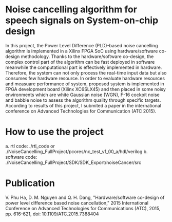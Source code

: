 # Noise cancelling algorithm for speech signals on System-on-chip design

In this project, the Power Level Difference (PLD)-based noise cancelling algorithm is implemented in a Xilinx FPGA SoC
using hardware/software co-design methodology. Thanks to the hardware/software co-design, the complex control part of
the algorithm can be fast deployed in software meanwhile the computational part is effectively implemented in hardware.
Therefore, the system can not only process the real-time input data but also consumes few hardware resource.
In order to evaluate hardware resources and measuare performance of system, proposed system is implemented in FPGA
development board (Xilinx XC6SLX45) and then placed in some noisy environments which are white Gaussian noise (WGN),
F-16 cockpit noise and babble noise to assess the algorithm quality through specific targets.
According to results of this project, I submited a paper in the international conference on Advanced Technologies for
Communication (ATC 2015).


# How to use the project
a. rtl code: 
	./rtl_code
	     or ./NoiseCancelling_FullProject/pcores/nc_test_v1_00_a/hdl/verilog
b. software code:
	./NoiseCancelling_FullProject/SDK/SDK_Export/noiseCancer/src

# Publication 
V. Phu Ha, D. M. Nguyen and Q. H. Dang, "Hardware/software co-design of power level difference based noise cancellation," 2015 International Conference on Advanced Technologies for Communications (ATC), 2015, pp. 616-621, doi: 10.1109/ATC.2015.7388404
